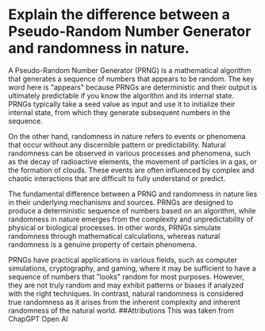 # Explain the difference between a Pseudo-Random Number Generator and randomness in nature.
A Pseudo-Random Number Generator (PRNG) is a mathematical algorithm that generates a sequence of numbers that appears to be random. The key word here is "appears" because PRNGs are deterministic and their output is ultimately predictable if you know the algorithm and its internal state. PRNGs typically take a seed value as input and use it to initialize their internal state, from which they generate subsequent numbers in the sequence.

On the other hand, randomness in nature refers to events or phenomena that occur without any discernible pattern or predictability. Natural randomness can be observed in various processes and phenomena, such as the decay of radioactive elements, the movement of particles in a gas, or the formation of clouds. These events are often influenced by complex and chaotic interactions that are difficult to fully understand or predict.

The fundamental difference between a PRNG and randomness in nature lies in their underlying mechanisms and sources. PRNGs are designed to produce a deterministic sequence of numbers based on an algorithm, while randomness in nature emerges from the complexity and unpredictability of physical or biological processes. In other words, PRNGs simulate randomness through mathematical calculations, whereas natural randomness is a genuine property of certain phenomena.

PRNGs have practical applications in various fields, such as computer simulations, cryptography, and gaming, where it may be sufficient to have a sequence of numbers that "looks" random for most purposes. However, they are not truly random and may exhibit patterns or biases if analyzed with the right techniques. In contrast, natural randomness is considered true randomness as it arises from the inherent complexity and inherent randomness of the natural world.
##Attributions
This was taken from ChapGPT Open AI
